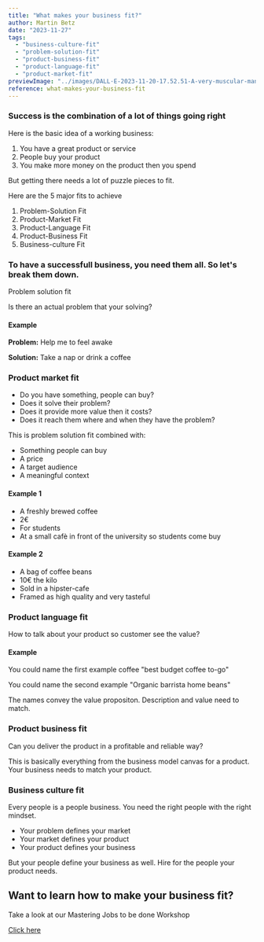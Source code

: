 ```yaml
---
title: "What makes your business fit?"
author: Martin Betz
date: "2023-11-27"
tags:
  - "business-culture-fit"
  - "problem-solution-fit"
  - "product-business-fit"
  - "product-language-fit"
  - "product-market-fit"
previewImage: "../images/DALL·E-2023-11-20-17.52.51-A-very-muscular-man-with-a-hipster-beard-dressed-in-a-suit-is-trying-to-solve-a-puzzle-in-a-semi-full-cafe.-The-art-style-combines-watercolor-with-g.png"
reference: what-makes-your-business-fit
---
```


### Success is the combination of a lot of things going right

Here is the basic idea of a working business:

1. You have a great product or service
2. People buy your product
3. You make more money on the product then you spend

But getting there needs a lot of puzzle pieces to fit.

Here are the 5 major fits to achieve

1. Problem-Solution Fit
2. Product-Market Fit
3. Product-Language Fit
4. Product-Business Fit
5. Business-culture Fit

### To have a successfull business, you need them all. So let's break them down.
Problem solution fit

Is there an actual problem that your solving?

#### **Example**

**Problem:** Help me to feel awake

**Solution:** Take a nap or drink a coffee

### Product market fit

- Do you have something, people can buy?
- Does it solve their problem?
- Does it provide more value then it costs?
- Does it reach them where and when they have the problem?

This is problem solution fit combined with:

- Something people can buy
- A price
- A target audience
- A meaningful context

#### Example 1

- A freshly brewed coffee
- 2€
- For students
- At a small cafè in front of the university so students come buy

#### Example 2

- A bag of coffee beans
- 10€ the kilo
- Sold in a hipster-cafe
- Framed as high quality and very tasteful

### Product language fit

How to talk about your product so customer see the value?

#### Example

You could name the first example coffee "best budget coffee to-go"

You could name the second example "Organic barrista home beans"

The names convey the value propositon. Description and value need to match. 

### Product business fit

Can you deliver the product in a profitable and reliable way?

This is basically everything from the business model canvas for a product. Your business needs to match your product.

### Business culture fit

Every people is a people business. You need the right people with the right mindset.

- Your problem defines your market
- Your market defines your product
- Your product defines your business

But your people define your business as well. Hire for the people your product needs.



## Want to learn how to make your business fit?
Take a look at our Mastering Jobs to be done Workshop

[Click here](/services/mastering-jobs-to-be-done-online-workshop/)
